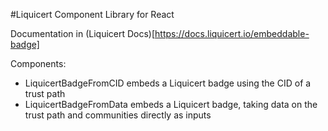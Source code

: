 #Liquicert Component Library for React

Documentation in (Liquicert Docs)[https://docs.liquicert.io/embeddable-badge]

Components:
- LiquicertBadgeFromCID embeds a Liquicert badge using the CID of a trust path
- LiquicertBadgeFromData embeds a Liquicert badge, taking data on the trust path and communities directly as inputs
